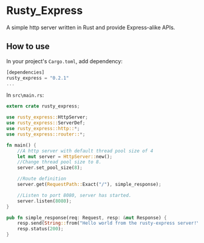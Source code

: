 # Rusty_Express
A simple http server written in Rust and provide Express-alike APIs.

## How to use
In your project's `Cargo.toml`, add dependency:
```rust
[dependencies]
rusty_express = "0.2.1"
...
```

In `src\main.rs`:
```rust
extern crate rusty_express;

use rusty_express::HttpServer;
use rusty_express::ServerDef;
use rusty_express::http::*;
use rusty_express::router::*;

fn main() {
    //A http server with default thread pool size of 4
    let mut server = HttpServer::new();
    //Change thread pool size to 8.
    server.set_pool_size(8);

    //Route definition
    server.get(RequestPath::Exact("/"), simple_response);

    //Listen to port 8080, server has started.
    server.listen(8080);
}

pub fn simple_response(req: Request, resp: &mut Response) {
    resp.send(String::from("Hello world from the rusty-express server!\n"));
    resp.status(200);
}
```
